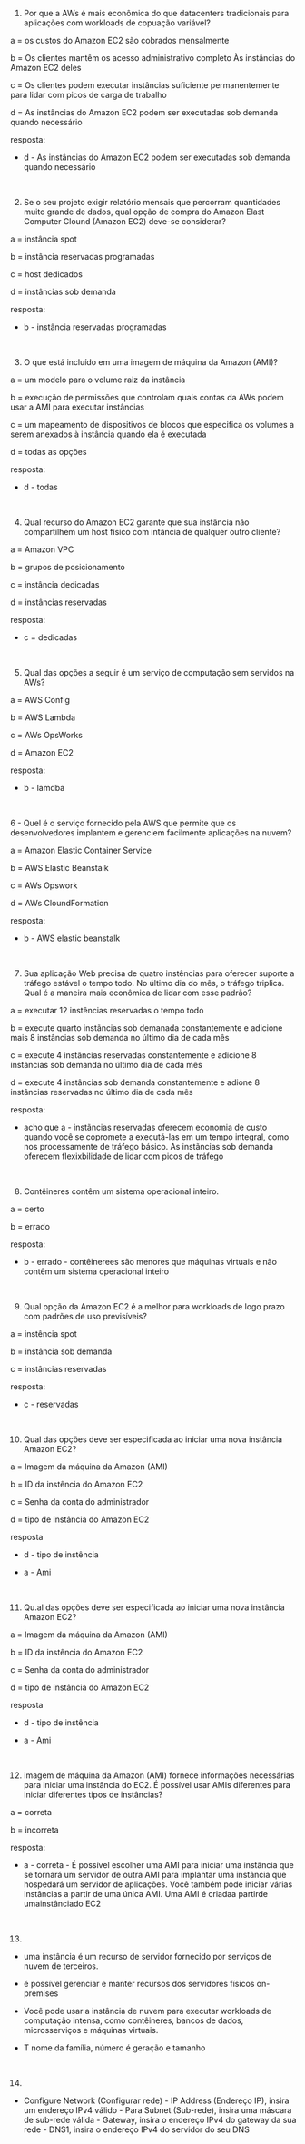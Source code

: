 1.  Por que a AWs é mais econômica do que datacenters tradicionais para aplicações com workloads de copuação variável?

a = os custos do Amazon EC2 são cobrados mensalmente

b = Os clientes mantêm os acesso administrativo completo Às instâncias do Amazon EC2 deles

c = Os clientes podem executar instâncias suficiente permanentemente para lidar com picos de carga de trabalho

d = As instâncias do Amazon EC2 podem ser executadas sob demanda quando necessário

resposta:

* d - As instâncias do Amazon EC2 podem ser executadas sob demanda quando necessário 

&nbsp;

2.  Se o seu projeto exigir relatório mensais que percorram quantidades muito grande de dados, qual opção de compra do Amazon Elast Computer Clound (Amazon EC2) deve-se considerar?

a = instância spot

b = instância reservadas programadas

c = host dedicados

d = instâncias sob demanda

resposta:

* b - instância reservadas programadas

&nbsp;

3. O que está incluído em uma imagem de máquina da Amazon (AMI)?

a = um modelo para o volume raiz da instância

b = execução de permissões que controlam quais contas da AWs podem usar a AMI para executar instâncias

c = um mapeamento de dispositivos de blocos que especifica os volumes a serem anexados à instância quando ela é executada

d = todas as opções

resposta:

* d - todas

&nbsp;

4. Qual recurso do Amazon EC2 garante que sua instância não compartilhem um host físico com intância de qualquer outro cliente?

a = Amazon VPC

b = grupos de posicionamento

c = instância dedicadas

d = instâncias reservadas

resposta:

* c =  dedicadas

&nbsp;

5. Qual das opções a seguir é um serviço de computação sem servidos na AWs?

a = AWS Config

b = AWS Lambda

c = AWs OpsWorks

d = Amazon EC2

resposta:

* b - lamdba

&nbsp;

6 - Quel é o serviço fornecido pela AWS que permite que os desenvolvedores implantem e gerenciem facilmente aplicações na nuvem?

a = Amazon Elastic Container Service

b = AWS Elastic Beanstalk

c = AWs Opswork

d = AWs CloundFormation

resposta:

* b - AWS elastic beanstalk

&nbsp;

7. Sua aplicação Web precisa de quatro instências para oferecer suporte a tráfego estável o tempo todo. No último dia do mês, o tráfego triplica. Qual é a maneira mais econômica de lidar com esse padrão?

a = executar 12 instências reservadas o tempo todo

b = execute quarto instãncias sob demanada constantemente e adicione mais 8 instâncias sob demanda no último dia de cada mês

c = execute 4 instâncias reservadas constantemente e adicione 8 instâncias sob demanda no último dia de cada mês

d = execute 4 instâncias sob demanda constantemente e adione 8 instâncias reservadas no último dia de cada mês

resposta:

* acho que a - instãncias reservadas oferecem economia de custo quando você se copromete a executá-las em um tempo integral, como nos processamente de tráfego básico. As instãncias sob demanda oferecem flexixbilidade de lidar com picos de tráfego

&nbsp;

8. Contêineres contêm um sistema operacional inteiro.

a = certo

b = errado

resposta:

* b - errado -  contêinerees são menores que máquinas virtuais e não contêm um sistema operacional inteiro

&nbsp;

9. Qual opção da Amazon EC2 é a melhor para workloads de logo prazo com padrões de uso previsíveis?

a = instência spot

b = instância sob demanda

c = instâncias reservadas

resposta:

* c - reservadas

&nbsp;

10. Qual das opções deve ser especificada ao iniciar uma nova instância Amazon EC2?

a = Imagem da máquina da Amazon (AMI)

b = ID da instência do Amazon EC2

c = Senha da conta do administrador

d = tipo de instância do Amazon EC2

resposta

* d - tipo de instência 

* a - Ami

&nbsp;

11. Qu.al das opções deve ser especificada ao iniciar uma nova instância Amazon EC2?

a = Imagem da máquina da Amazon (AMI)

b = ID da instência do Amazon EC2

c = Senha da conta do administrador

d = tipo de instância do Amazon EC2

resposta

* d - tipo de instência

* a - Ami

&nbsp;

12. imagem de máquina da Amazon (AMI) fornece informações necessárias para iniciar uma instância do EC2. É possível usar AMIs diferentes para iniciar diferentes tipos de instâncias?

a = correta

b = incorreta

resposta:

* a - correta - É possível escolher uma AMI para iniciar uma instância que se tornará um servidor de outra AMI para implantar uma instância que hospedará um servidor de aplicações. Você também pode iniciar várias instâncias a partir de uma única AMI. Uma AMI é criadaa partirde umainstânciado EC2

&nbsp;

13.  
* uma instância é um recurso de servidor fornecido por serviços de nuvem de terceiros. 

* é possível gerenciar e manter recursos dos servidores físicos on-premises

* Você pode usar a instância de nuvem para executar workloads de computação intensa, como contêineres, bancos de dados, microsserviços e máquinas virtuais.

* T nome  da família, número é geração e tamanho

&nbsp;

14. 

*  Configure Network (Configurar rede) -  IP Address (Endereço IP), insira um endereço IPv4 válido - Para Subnet (Sub-rede), insira uma máscara de sub-rede válida - Gateway, insira o endereço IPv4 do gateway da sua rede  -  DNS1, insira o endereço IPv4 do servidor do seu DNS 